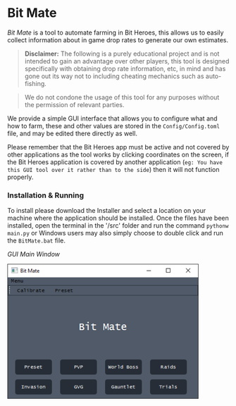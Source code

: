 # Bit Mate

*Bit Mate* is a tool to automate farming in Bit Heroes, this allows us to easily collect information about in game drop rates to generate our own estimates.


> **Disclaimer:** The following is a purely educational project and is not intended to gain an advantage over other players, this tool is designed specifically with obtaining drop rate information, etc, in mind and has gone out its way not to including cheating mechanics such as auto-fishing. 

> We do not condone the usage of this tool for any purposes without the permission of relevant parties.


We provide a simple GUI interface that allows you to configure what and how to farm, these and other values are stored in the `Config/Config.toml` file, and may be edited there directly as well.

Please remember that the Bit Heroes app must be active and not covered by other applications as the tool works by clicking coordinates on the screen, if the Bit Heroes application is covered by another application  (`eg: You have this GUI tool over it rather than to the side`) then it will not function properly.


### Installation & Running
To install please download the Installer and select a location on your machine where the application should be installed. Once the files have been installed, open the terminal in the '/src' folder and run the command `pythonw main.py` or Windows users may also simply choose to double click and run the `BitMate.bat` file.

*GUI Main Window*

![Bit Mate GUI Main Window](https://github.com/0xv1b/Bit-Mate/blob/main/assets/BitMate_GUI_Main_Window.png)
